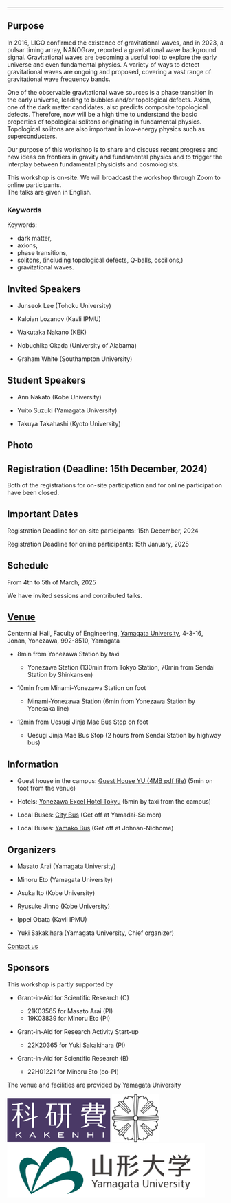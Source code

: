 ---

## Purpose

In 2016, LIGO confirmed the existence of gravitational waves, and in 2023, a pulsar timing array, NANOGrav, reported a gravitational wave background signal. Gravitational waves are becoming a useful tool to explore the early universe and even fundamental physics. A variety of ways to detect gravitational waves are ongoing and proposed, covering a vast range of gravitational wave frequency bands.

One of the observable gravitational wave sources is a phase transition in the early universe, leading to bubbles and/or topological defects. Axion, one of the dark matter candidates, also predicts composite topological defects. Therefore, now will be a high time to understand the basic properties of topological solitons originating in fundamental physics. Topological solitons are also important in low-energy physics such as superconducters. 

Our purpose of this workshop is to share and discuss recent progress and new ideas on frontiers in gravity and fundamental physics and
to trigger the interplay between fundamental physicists and cosmologists.

This workshop is on-site. We will broadcast the workshop through Zoom to online participants.  
The talks are given in English.

### Keywords

Keywords: 
- dark matter, 
- axions, 
- phase transitions,
- solitons, (including topological defects, Q-balls, oscillons,) 
- gravitational waves.


## Invited Speakers

- Junseok Lee (Tohoku University)

- Kaloian Lozanov (Kavli IPMU)

- Wakutaka Nakano (KEK)

- Nobuchika Okada (University of Alabama)

- Graham White (Southampton University)


## Student Speakers

- Ann Nakato (Kobe University)

- Yuito Suzuki (Yamagata University)

- Takuya Takahashi (Kyoto University)

[]([Program](program))

[]([Participants](participants))

## Photo
[](<img src="image_50438657_reduced.jpg" width="460">)

## Registration (Deadline: 15th December, 2024)

Both of the registrations for on-site participation and for online participation have been closed. 

## Important Dates

Registration Deadline for on-site participants: 15th December, 2024

Registration Deadline for online participants: 15th January, 2025

## Schedule

From 4th to 5th of March, 2025

We have invited sessions and contributed talks.

## [Venue](https://goo.gl/maps/SRyD9WjDTtY7XSceA)

Centennial Hall,
Faculty of Engineering,
[Yamagata University](https://www.yamagata-u.ac.jp/en/), 
4-3-16, Jonan, Yonezawa, 992-8510, Yamagata

- 8min from Yonezawa Station by taxi
   - Yonezawa Station (130min from Tokyo Station, 70min from Sendai Station by Shinkansen)

- 10min from Minami-Yonezawa Station on foot
   - Minami-Yonezawa Station (6min from Yonezawa Station by Yonesaka line)

- 12min from Uesugi Jinja Mae Bus Stop on foot 
    - Uesugi Jinja Mae Bus Stop (2 hours from Sendai Station by highway bus)

## Information

- Guest house in the campus: [Guest House YU (4MB pdf file)](guest_house_YU.pdf) (5min on foot from the venue) 

- Hotels: [Yonezawa Excel Hotel Tokyu](https://www.tokyuhotels.co.jp/yonezawa-e/index.html) (5min by taxi from the campus)

- Local Buses: [City Bus](https://www.city.yonezawa.yamagata.jp/2792.html) (Get off at Yamadai-Seimon)

- Local Buses: [Yamako Bus](http://www.yamakobus.co.jp/rosenbus/jikoku/frame/shirabu.html) (Get off at Johnan-Nichome)

## Organizers

  
- Masato Arai (Yamagata University)

- Minoru Eto (Yamagata University)

- Asuka Ito (Kobe University)

- Ryusuke Jinno (Kobe University)
  
- Ippei Obata (Kavli IPMU)

- Yuki Sakakihara (Yamagata University, Chief organizer)



[Contact us](https://docs.google.com/forms/d/e/1FAIpQLSe-WvHLB6pjCyKTq3vbE7N5C_1kKwo4OvinEA9pueLrgdbBWg/viewform?usp=sf_link)


## Sponsors

This workshop is partly supported by 

- Grant-in-Aid for Scientific Research (C)
    - 21K03565 for Masato Arai (PI)
    - 19K03839 for Minoru Eto (PI)

- Grant-in-Aid for Research Activity Start-up
    - 22K20365 for Yuki Sakakihara (PI)

- Grant-in-Aid for Scientific Research (B) 
    - 22H01221 for Minoru Eto (co-PI)

The venue and facilities are provided by Yamagata University


<img src="KAKENHIlogo_L.jpg" width="240"> <img src="yonezawa_emblem.png" width="110"> <img src="YU-logomark01.png" width="460">





